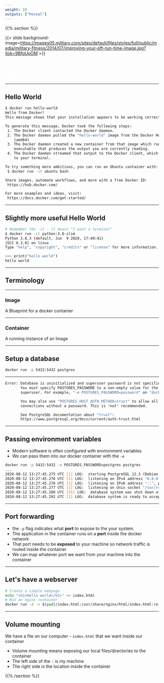 ```yaml
---
weight: 10
outputs: ["Reveal"]
---
```


{{% section %}}

{{< slide background-image=https://images05.military.com/sites/default/files/styles/full/public/media/military-fitness/2014/07/improving-your-pft-run-time-image.jpg?itok=9BfqUpOM >}}

<h1 style="color: white">Docker run</h1>

---

## Hello World

```bash
$ docker run hello-world
Hello from Docker!
This message shows that your installation appears to be working correctly.

To generate this message, Docker took the following steps:
 1. The Docker client contacted the Docker daemon.
 2. The Docker daemon pulled the "hello-world" image from the Docker Hub.
    (amd64)
 3. The Docker daemon created a new container from that image which runs the
    executable that produces the output you are currently reading.
 4. The Docker daemon streamed that output to the Docker client, which sent it
    to your terminal.

To try something more ambitious, you can run an Ubuntu container with:
 $ docker run -it ubuntu bash

Share images, automate workflows, and more with a free Docker ID:
 https://hub.docker.com/

For more examples and ideas, visit:
 https://docs.docker.com/get-started/
```

---

## Slightly more useful Hello World

```bash
# Remember the -it - it means "I want a terminal"
$ docker run -it python:3.8-slim
Python 3.8.3 (default, Jun  9 2020, 17:49:41)
[GCC 8.3.0] on linux
Type "help", "copyright", "credits" or "license" for more information.

>>> print("hello world")
hello world
```

---

## Terminology

---

### Image

A Blueprint for a docker container

---

### Container

A running instance of an Image

---

## Setup a database

```bash
docker run -p 5432:5432 postgres
```

---

```bash
Error: Database is uninitialized and superuser password is not specified.
       You must specify POSTGRES_PASSWORD to a non-empty value for the
       superuser. For example, "-e POSTGRES_PASSWORD=password" on "docker run".

       You may also use "POSTGRES_HOST_AUTH_METHOD=trust" to allow all
       connections without a password. This is *not* recommended.

       See PostgreSQL documentation about "trust":
       https://www.postgresql.org/docs/current/auth-trust.html

```

---

## Passing environment variables

- Modern software is often configured with environment variables
- We can pass them into our docker container with the `-e`

```bash
docker run -p 5432:5432 -e POSTGRES_PASSWORD=postgres postgres
...
2020-08-12 13:27:45.275 UTC [1] LOG:  starting PostgreSQL 12.3 (Debian 12.3-1.pgdg100+1) on x86_64-pc-linux-gnu, compiled by gcc (Debian 8.3.0-6) 8.3.0, 64-bit
2020-08-12 13:27:45.276 UTC [1] LOG:  listening on IPv4 address "0.0.0.0", port 5432
2020-08-12 13:27:45.276 UTC [1] LOG:  listening on IPv6 address "::", port 5432
2020-08-12 13:27:45.277 UTC [1] LOG:  listening on Unix socket "/var/run/postgresql/.s.PGSQL.5432"
2020-08-12 13:27:45.288 UTC [55] LOG:  database system was shut down at 2020-08-12 13:27:45 UTC
2020-08-12 13:27:45.292 UTC [1] LOG:  database system is ready to accept connections
```

---

## Port forwarding

- the `-p` flag indicates what **port** to expose to the your system.
- The application in the container runs on a **port** inside the docker network
- That port needs to be **exposed** to your machine so network traffic is routed inside the container
- We can map whatever port we want from your machine into the container

---

## Let's have a webserver

```bash
# Create a simple webpage
echo "<h1>Hello world</h1>" >> index.html
# Run an nginx container
docker run -d -v $(pwd)/index.html:/usr/share/nginx/html/index.html:ro -p 8080:80 nginx
```

---

## Volume mounting

We have a file on our computer - `index.html` that we want inside our container

- Volume mounting means exposing our local files/directories to the container
- The left side of the `:` is my machine
- The right side is the location inside the container


{{% /section %}}